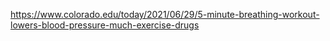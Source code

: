 https://www.colorado.edu/today/2021/06/29/5-minute-breathing-workout-lowers-blood-pressure-much-exercise-drugs
